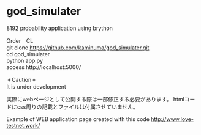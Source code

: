 # god_simulater  
  8192 probability application using brython  
  
  Order　CL  
  git clone https://github.com/kaminuma/god_simulater.git  
  cd god_simulater  
  python app.py  
  access http://localhost:5000/  
  
  ＊Caution＊  
  It is under development
 
  実際にwebページとして公開する際は一部修正する必要があります。
  htmlコードにcss周りの記載とファイルは付属させていません。
  
  Example of WEB application page created with this code
  http://www.love-testnet.work/
